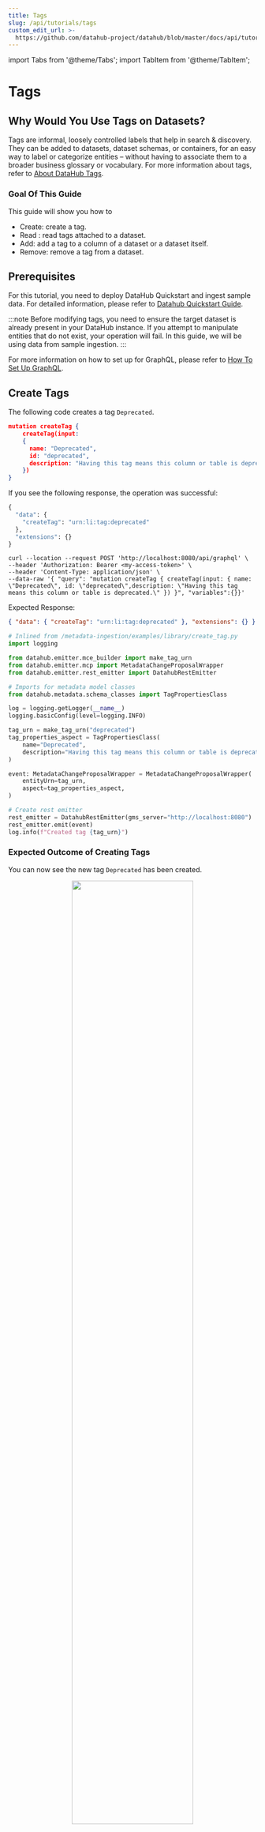 ```yaml
---
title: Tags
slug: /api/tutorials/tags
custom_edit_url: >-
  https://github.com/datahub-project/datahub/blob/master/docs/api/tutorials/tags.md
---
```


import Tabs from '@theme/Tabs';
import TabItem from '@theme/TabItem';

# Tags

## Why Would You Use Tags on Datasets?

Tags are informal, loosely controlled labels that help in search & discovery. They can be added to datasets, dataset schemas, or containers, for an easy way to label or categorize entities – without having to associate them to a broader business glossary or vocabulary.
For more information about tags, refer to [About DataHub Tags](/docs/tags.md).

### Goal Of This Guide

This guide will show you how to

- Create: create a tag.
- Read : read tags attached to a dataset.
- Add: add a tag to a column of a dataset or a dataset itself.
- Remove: remove a tag from a dataset.

## Prerequisites

For this tutorial, you need to deploy DataHub Quickstart and ingest sample data.
For detailed information, please refer to [Datahub Quickstart Guide](/docs/quickstart.md).

:::note
Before modifying tags, you need to ensure the target dataset is already present in your DataHub instance.
If you attempt to manipulate entities that do not exist, your operation will fail.
In this guide, we will be using data from sample ingestion.
:::

For more information on how to set up for GraphQL, please refer to [How To Set Up GraphQL](/docs/api/graphql/how-to-set-up-graphql.md).

## Create Tags

The following code creates a tag `Deprecated`.

<Tabs>
<TabItem value="graphql" label="GraphQL" default>

```json
mutation createTag {
    createTag(input:
    {
      name: "Deprecated",
      id: "deprecated",
      description: "Having this tag means this column or table is deprecated."
    })
}
```

If you see the following response, the operation was successful:

```python
{
  "data": {
    "createTag": "urn:li:tag:deprecated"
  },
  "extensions": {}
}
```

</TabItem>

<TabItem value="curl" label="Curl">

```shell
curl --location --request POST 'http://localhost:8080/api/graphql' \
--header 'Authorization: Bearer <my-access-token>' \
--header 'Content-Type: application/json' \
--data-raw '{ "query": "mutation createTag { createTag(input: { name: \"Deprecated\", id: \"deprecated\",description: \"Having this tag means this column or table is deprecated.\" }) }", "variables":{}}'
```

Expected Response:

```json
{ "data": { "createTag": "urn:li:tag:deprecated" }, "extensions": {} }
```

</TabItem>

<TabItem value="python" label="Python">

```python
# Inlined from /metadata-ingestion/examples/library/create_tag.py
import logging

from datahub.emitter.mce_builder import make_tag_urn
from datahub.emitter.mcp import MetadataChangeProposalWrapper
from datahub.emitter.rest_emitter import DatahubRestEmitter

# Imports for metadata model classes
from datahub.metadata.schema_classes import TagPropertiesClass

log = logging.getLogger(__name__)
logging.basicConfig(level=logging.INFO)

tag_urn = make_tag_urn("deprecated")
tag_properties_aspect = TagPropertiesClass(
    name="Deprecated",
    description="Having this tag means this column or table is deprecated.",
)

event: MetadataChangeProposalWrapper = MetadataChangeProposalWrapper(
    entityUrn=tag_urn,
    aspect=tag_properties_aspect,
)

# Create rest emitter
rest_emitter = DatahubRestEmitter(gms_server="http://localhost:8080")
rest_emitter.emit(event)
log.info(f"Created tag {tag_urn}")

```

</TabItem>
</Tabs>

### Expected Outcome of Creating Tags

You can now see the new tag `Deprecated` has been created.

<p align="center">
  <img width="70%" src="https://raw.githubusercontent.com/datahub-project/static-assets/main//imgs/apis/tutorials/tag-created.png"/>
</p>

We can also verify this operation by programmatically searching `Deprecated` tag after running this code using the `datahub` cli.

```shell
datahub get --urn "urn:li:tag:deprecated" --aspect tagProperties

{
  "tagProperties": {
    "description": "Having this tag means this column or table is deprecated.",
    "name": "Deprecated"
  }
}
```

## Read Tags

<Tabs>
<TabItem value="graphql" label="GraphQL" default>

```json
query {
  dataset(urn: "urn:li:dataset:(urn:li:dataPlatform:hive,SampleHiveDataset,PROD)") {
    tags {
      tags {
        tag {
          name
          urn
        	properties {
        	  description
        	  colorHex
        	}
        }
      }
    }
  }
}
```

If you see the following response, the operation was successful:

```python
{
  "data": {
    "dataset": {
      "tags": {
        "tags": [
          {
            "tag": {
              "name": "Legacy",
              "urn": "urn:li:tag:Legacy",
              "properties": {
                "description": "Indicates the dataset is no longer supported",
                "colorHex": null,
                "name": "Legacy"
              }
            }
          }
        ]
      }
    }
  },
  "extensions": {}
}
```

</TabItem>
<TabItem value="curl" label="Curl">

```shell
curl --location --request POST 'http://localhost:8080/api/graphql' \
--header 'Authorization: Bearer <my-access-token>' \
--header 'Content-Type: application/json' \
--data-raw '{ "query": "{dataset(urn: \"urn:li:dataset:(urn:li:dataPlatform:hive,SampleHiveDataset,PROD)\") {tags {tags {tag {name urn properties { description colorHex } } } } } }", "variables":{}}'
```

Expected Response:

```json
{
  "data": {
    "dataset": {
      "tags": {
        "tags": [
          {
            "tag": {
              "name": "Legacy",
              "urn": "urn:li:tag:Legacy",
              "properties": {
                "description": "Indicates the dataset is no longer supported",
                "colorHex": null
              }
            }
          }
        ]
      }
    }
  },
  "extensions": {}
}
```

</TabItem>
<TabItem value="python" label="Python">

```python
# Inlined from /metadata-ingestion/examples/library/dataset_query_tags.py
from datahub.emitter.mce_builder import make_dataset_urn

# read-modify-write requires access to the DataHubGraph (RestEmitter is not enough)
from datahub.ingestion.graph.client import DatahubClientConfig, DataHubGraph

# Imports for metadata model classes
from datahub.metadata.schema_classes import GlobalTagsClass

dataset_urn = make_dataset_urn(platform="hive", name="SampleHiveDataset", env="PROD")

gms_endpoint = "http://localhost:8080"
graph = DataHubGraph(DatahubClientConfig(server=gms_endpoint))

# Query multiple aspects from entity
result = graph.get_aspects_for_entity(
    entity_urn=dataset_urn,
    aspects=["globalTags"],
    aspect_types=[GlobalTagsClass],
)

print(result)

```

</TabItem>
</Tabs>

## Add Tags

### Add Tags to a dataset

The following code shows you how can add tags to a dataset.
In the following code, we add a tag `Deprecated` to a dataset named `fct_users_created`.

<Tabs>
<TabItem value="graphql" label="GraphQL" default>

```json
mutation addTags {
    addTags(
      input: {
        tagUrns: ["urn:li:tag:deprecated"],
        resourceUrn: "urn:li:dataset:(urn:li:dataPlatform:hive,fct_users_created,PROD)",
      }
    )
}
```

If you see the following response, the operation was successful:

```python
{
  "data": {
    "addTags": true
  },
  "extensions": {}
}
```

</TabItem>
<TabItem value="curl" label="Curl">

```shell
curl --location --request POST 'http://localhost:8080/api/graphql' \
--header 'Authorization: Bearer <my-access-token>' \
--header 'Content-Type: application/json' \
--data-raw '{ "query": "mutation addTags { addTags(input: { tagUrns: [\"urn:li:tag:deprecated\"], resourceUrn: \"urn:li:dataset:(urn:li:dataPlatform:hive,fct_users_created,PROD)\" }) }", "variables":{}}'
```

Expected Response:

```json
{ "data": { "addTags": true }, "extensions": {} }
```

</TabItem>
<TabItem value="python" label="Python">

```python
# Inlined from /metadata-ingestion/examples/library/dataset_add_tag.py
import logging
from typing import Optional

from datahub.emitter.mce_builder import make_dataset_urn, make_tag_urn
from datahub.emitter.mcp import MetadataChangeProposalWrapper

# read-modify-write requires access to the DataHubGraph (RestEmitter is not enough)
from datahub.ingestion.graph.client import DatahubClientConfig, DataHubGraph

# Imports for metadata model classes
from datahub.metadata.schema_classes import GlobalTagsClass, TagAssociationClass

log = logging.getLogger(__name__)
logging.basicConfig(level=logging.INFO)


# First we get the current tags
gms_endpoint = "http://localhost:8080"
graph = DataHubGraph(DatahubClientConfig(server=gms_endpoint))

dataset_urn = make_dataset_urn(platform="hive", name="realestate_db.sales", env="PROD")

current_tags: Optional[GlobalTagsClass] = graph.get_aspect(
    entity_urn=dataset_urn,
    aspect_type=GlobalTagsClass,
)

tag_to_add = make_tag_urn("purchase")
tag_association_to_add = TagAssociationClass(tag=tag_to_add)

need_write = False
if current_tags:
    if tag_to_add not in [x.tag for x in current_tags.tags]:
        # tags exist, but this tag is not present in the current tags
        current_tags.tags.append(TagAssociationClass(tag_to_add))
        need_write = True
else:
    # create a brand new tags aspect
    current_tags = GlobalTagsClass(tags=[tag_association_to_add])
    need_write = True

if need_write:
    event: MetadataChangeProposalWrapper = MetadataChangeProposalWrapper(
        entityUrn=dataset_urn,
        aspect=current_tags,
    )
    graph.emit(event)
    log.info(f"Tag {tag_to_add} added to dataset {dataset_urn}")

else:
    log.info(f"Tag {tag_to_add} already exists, omitting write")

```

</TabItem>
</Tabs>

### Add Tags to a Column of a dataset

<Tabs>
<TabItem value="graphql" label="GraphQL">

```json
mutation addTags {
    addTags(
      input: {
        tagUrns: ["urn:li:tag:deprecated"],
        resourceUrn: "urn:li:dataset:(urn:li:dataPlatform:hive,fct_users_created,PROD)",
        subResourceType:DATASET_FIELD,
        subResource:"user_name"})
}
```

</TabItem>
<TabItem value="curl" label="Curl">

```shell
curl --location --request POST 'http://localhost:8080/api/graphql' \
--header 'Authorization: Bearer <my-access-token>' \
--header 'Content-Type: application/json' \
--data-raw '{ "query": "mutation addTags { addTags(input: { tagUrns: [\"urn:li:tag:deprecated\"], resourceUrn: \"urn:li:dataset:(urn:li:dataPlatform:hive,fct_users_created,PROD)\", subResourceType: DATASET_FIELD, subResource: \"user_name\" }) }", "variables":{}}'
```

Expected Response:

```json
{ "data": { "addTags": true }, "extensions": {} }
```

</TabItem>
<TabItem value="python" label="Python">

```python
# Inlined from /metadata-ingestion/examples/library/dataset_add_column_tag.py
import logging
import time

from datahub.emitter.mce_builder import make_dataset_urn, make_tag_urn
from datahub.emitter.mcp import MetadataChangeProposalWrapper

# read-modify-write requires access to the DataHubGraph (RestEmitter is not enough)
from datahub.ingestion.graph.client import DatahubClientConfig, DataHubGraph

# Imports for metadata model classes
from datahub.metadata.schema_classes import (
    AuditStampClass,
    EditableSchemaFieldInfoClass,
    EditableSchemaMetadataClass,
    GlobalTagsClass,
    TagAssociationClass,
)

log = logging.getLogger(__name__)
logging.basicConfig(level=logging.INFO)


def get_simple_field_path_from_v2_field_path(field_path: str) -> str:
    """A helper function to extract simple . path notation from the v2 field path"""
    if not field_path.startswith("[version=2.0]"):
        # not a v2, we assume this is a simple path
        return field_path
        # this is a v2 field path
    tokens = [
        t for t in field_path.split(".") if not (t.startswith("[") or t.endswith("]"))
    ]

    return ".".join(tokens)


# Inputs -> the column, dataset and the tag to set
column = "user_name"
dataset_urn = make_dataset_urn(platform="hive", name="fct_users_created", env="PROD")
tag_to_add = make_tag_urn("deprecated")


# First we get the current editable schema metadata
gms_endpoint = "http://localhost:8080"
graph = DataHubGraph(DatahubClientConfig(server=gms_endpoint))


current_editable_schema_metadata = graph.get_aspect(
    entity_urn=dataset_urn,
    aspect_type=EditableSchemaMetadataClass,
)


# Some pre-built objects to help all the conditional pathways
tag_association_to_add = TagAssociationClass(tag=tag_to_add)
tags_aspect_to_set = GlobalTagsClass(tags=[tag_association_to_add])
field_info_to_set = EditableSchemaFieldInfoClass(
    fieldPath=column, globalTags=tags_aspect_to_set
)


need_write = False
field_match = False
if current_editable_schema_metadata:
    for fieldInfo in current_editable_schema_metadata.editableSchemaFieldInfo:
        if get_simple_field_path_from_v2_field_path(fieldInfo.fieldPath) == column:
            # we have some editable schema metadata for this field
            field_match = True
            if fieldInfo.globalTags:
                if tag_to_add not in [x.tag for x in fieldInfo.globalTags.tags]:
                    # this tag is not present
                    fieldInfo.globalTags.tags.append(tag_association_to_add)
                    need_write = True
            else:
                fieldInfo.globalTags = tags_aspect_to_set
                need_write = True

    if not field_match:
        # this field isn't present in the editable schema metadata aspect, add it
        field_info = field_info_to_set
        current_editable_schema_metadata.editableSchemaFieldInfo.append(field_info)
        need_write = True

else:
    # create a brand new editable schema metadata aspect
    now = int(time.time() * 1000)  # milliseconds since epoch
    current_timestamp = AuditStampClass(time=now, actor="urn:li:corpuser:ingestion")
    current_editable_schema_metadata = EditableSchemaMetadataClass(
        editableSchemaFieldInfo=[field_info_to_set],
        created=current_timestamp,
    )
    need_write = True

if need_write:
    event: MetadataChangeProposalWrapper = MetadataChangeProposalWrapper(
        entityUrn=dataset_urn,
        aspect=current_editable_schema_metadata,
    )
    graph.emit(event)
    log.info(f"Tag {tag_to_add} added to column {column} of dataset {dataset_urn}")

else:
    log.info(f"Tag {tag_to_add} already attached to column {column}, omitting write")

```

</TabItem>
</Tabs>

### Expected Outcome of Adding Tags

You can now see `Deprecated` tag has been added to `user_name` column.

<p align="center">
  <img width="70%" src="https://raw.githubusercontent.com/datahub-project/static-assets/main//imgs/apis/tutorials/tag-added.png"/>
</p>

We can also verify this operation programmatically by checking the `globalTags` aspect using the `datahub` cli.

```shell
datahub get --urn "urn:li:dataset:(urn:li:dataPlatform:hive,fct_users_created,PROD)" --aspect globalTags

```

## Remove Tags

The following code remove a tag from a dataset.
After running this code, `Deprecated` tag will be removed from a `user_name` column.

<Tabs>
<TabItem value="graphql" label="GraphQL" default>

```json
mutation removeTag {
    removeTag(
      input: {
        tagUrn: "urn:li:tag:deprecated",
        resourceUrn: "urn:li:dataset:(urn:li:dataPlatform:hive,fct_users_created,PROD)",
        subResourceType:DATASET_FIELD,
        subResource:"user_name"})
}
```

</TabItem>
<TabItem value="curl" label="Curl">

```shell
curl --location --request POST 'http://localhost:8080/api/graphql' \
--header 'Authorization: Bearer <my-access-token>' \
--header 'Content-Type: application/json' \
--data-raw '{ "query": "mutation removeTag { removeTag(input: { tagUrn: \"urn:li:tag:deprecated\", resourceUrn: \"urn:li:dataset:(urn:li:dataPlatform:hive,fct_users_created,PROD)\" }) }", "variables":{}}'
```

</TabItem>
<TabItem value="python" label="Python">

```python
# Inlined from /metadata-ingestion/examples/library/dataset_remove_tag_execute_graphql.py
# read-modify-write requires access to the DataHubGraph (RestEmitter is not enough)
from datahub.ingestion.graph.client import DatahubClientConfig, DataHubGraph

gms_endpoint = "http://localhost:8080"
graph = DataHubGraph(DatahubClientConfig(server=gms_endpoint))

# Query multiple aspects from entity
query = """
mutation removeTag {
    removeTag(
      input: {
        tagUrn: "urn:li:tag:deprecated",
        resourceUrn: "urn:li:dataset:(urn:li:dataPlatform:hive,fct_users_created,PROD)",
        subResourceType:DATASET_FIELD,
        subResource:"user_name"})
}
"""
result = graph.execute_graphql(query=query)

print(result)

```

</TabItem>
</Tabs>

### Expected Outcome of Removing Tags

You can now see `Deprecated` tag has been removed to `user_name` column.

<p align="center">
  <img width="70%" src="https://raw.githubusercontent.com/datahub-project/static-assets/main//imgs/apis/tutorials/tag-removed.png"/>
</p>

We can also verify this operation programmatically by checking the `gloablTags` aspect using the `datahub` cli.

```shell
datahub get --urn "urn:li:dataset:(urn:li:dataPlatform:hive,fct_users_created,PROD)" --aspect globalTags

{
  "globalTags": {
    "tags": []
  }
}
```
